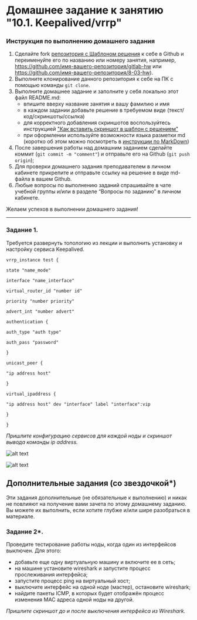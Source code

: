 # Домашнее задание к занятию "10.1. Keepalived/vrrp"

### Инструкция по выполнению домашнего задания

1. Сделайте fork [репозитория c Шаблоном решения](https://github.com/netology-code/sys-pattern-homework) к себе в Github и переименуйте его по названию или номеру занятия, например, https://github.com/имя-вашего-репозитория/gitlab-hw или https://github.com/имя-вашего-репозитория/8-03-hw).
2. Выполните клонирование данного репозитория к себе на ПК с помощью команды `git clone`.
3. Выполните домашнее задание и заполните у себя локально этот файл README.md:
   - впишите вверху название занятия и вашу фамилию и имя
   - в каждом задании добавьте решение в требуемом виде (текст/код/скриншоты/ссылка)
   - для корректного добавления скриншотов воспользуйтесь инструкцией ["Как вставить скриншот в шаблон с решением"](https://github.com/netology-code/sys-pattern-homework/blob/main/screen-instruction.md)
   - при оформлении используйте возможности языка разметки md (коротко об этом можно посмотреть в [инструкции по MarkDown](https://github.com/netology-code/sys-pattern-homework/blob/main/md-instruction.md))
4. После завершения работы над домашним заданием сделайте коммит (`git commit -m "comment"`) и отправьте его на Github (`git push origin`);
5. Для проверки домашнего задания преподавателем в личном кабинете прикрепите и отправьте ссылку на решение в виде md-файла в вашем Github.
6. Любые вопросы по выполнению заданий спрашивайте в чате учебной группы и/или в разделе “Вопросы по заданию” в личном кабинете.

Желаем успехов в выполнении домашнего задания!

---

### Задание 1. 

Требуется развернуть топологию из лекции и выполнить установку и настройку сервиса Keepalived. 

```
vrrp_instance test {

state "name_mode"

interface "name_interface"

virtual_router_id "number id"

priority "number priority"

advert_int "number advert"

authentication {

auth_type "auth type"

auth_pass "password"

}

unicast_peer {

"ip address host"

}

virtual_ipaddress {

"ip address host" dev "interface" label "interface":vip

}

}

```

*Пришлите  конфигурацию сервисов для каждой ноды и скриншот вывода команды  ip address.*

![alt text](https://github.com/Fameq/10.1-hw//blob/master/node1.png)

![alt text](https://github.com/Fameq/10.1-hw//blob/master/node2.png)

## Дополнительные задания (со звездочкой*)

Эти задания дополнительные (не обязательные к выполнению) и никак не повлияют на получение вами зачета по этому домашнему заданию. Вы можете их выполнить, если хотите глубже и/или шире разобраться в материале.
 
### Задание 2*.

Проведите тестирование работы ноды, когда один из интерфейсов выключен. Для этого:
- добавьте еще одну виртуальную машину и включите ее в сеть;
- на машине установите wireshark и запустите процесс прослеживания интерфейса;
- запустите процесс ping на виртуальный хост;
- выключите интерфейс на одной ноде (мастер), остановите wireshark;
- найдите пакеты ICMP, в которых будет отображён процесс изменения MAC адреса одной ноды на другой. 

 *Пришлите скриншот до и после выключения интерфейса из Wireshark.*
